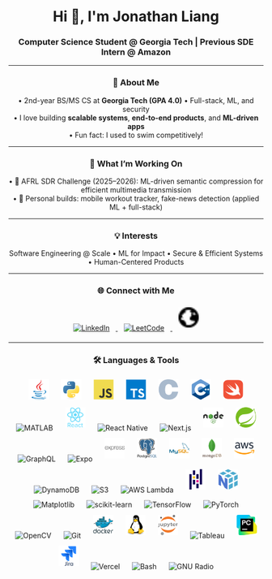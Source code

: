 <h1 align="center">Hi 👋, I'm Jonathan Liang</h1>
<h3 align="center">Computer Science Student @ Georgia Tech | Previous SDE Intern @ Amazon</h3>

<hr/>

<div align="center">

### 🚀 About Me
• 2nd-year BS/MS CS at <b>Georgia Tech (GPA 4.0)</b> • Full-stack, ML, and security  
• I love building <b>scalable systems</b>, <b>end-to-end products</b>, and <b>ML-driven apps</b>  
• Fun fact: I used to swim competitively!

<hr/>

### 🔨 What I’m Working On
• 📡 AFRL SDR Challenge (2025–2026): ML-driven semantic compression for efficient multimedia transmission  
• 📱 Personal builds: mobile workout tracker, fake-news detection (applied ML + full-stack)

<hr/>

### 💡 Interests
Software Engineering @ Scale • ML for Impact • Secure & Efficient Systems • Human-Centered Products

<hr/>

### 🌐 Connect with Me
<a href="https://www.linkedin.com/in/jonnyljs" target="_blank">
  <img src="https://raw.githubusercontent.com/rahuldkjain/github-profile-readme-generator/master/src/images/icons/Social/linked-in-alt.svg" alt="LinkedIn" height="40" style="margin:6px 12px;">
</a>
<a href="https://www.leetcode.com/jonleetcode12" target="_blank">
  <img src="https://raw.githubusercontent.com/rahuldkjain/github-profile-readme-generator/master/src/images/icons/Social/leet-code.svg" alt="LeetCode" height="40" style="margin:6px 12px;">
</a>
<a href="https://jonathanliang.vercel.app/" target="_blank">
  <img src="https://raw.githubusercontent.com/iconic/open-iconic/master/svg/globe.svg" alt="Portfolio" height="40" style="margin:6px 12px;">
</a>

<hr/>

### 🛠️ Languages & Tools
<!-- Tip: same height for all, add margin for breathing room. -->

<!-- Row 1: Core Languages -->
<img src="https://raw.githubusercontent.com/devicons/devicon/master/icons/java/java-original.svg" alt="Java" height="40" style="margin:6px 10px;">
<img src="https://raw.githubusercontent.com/devicons/devicon/master/icons/python/python-original.svg" alt="Python" height="40" style="margin:6px 10px;">
<img src="https://raw.githubusercontent.com/devicons/devicon/master/icons/javascript/javascript-original.svg" alt="JavaScript" height="40" style="margin:6px 10px;">
<img src="https://raw.githubusercontent.com/devicons/devicon/master/icons/typescript/typescript-original.svg" alt="TypeScript" height="40" style="margin:6px 10px;">
<img src="https://raw.githubusercontent.com/devicons/devicon/master/icons/c/c-original.svg" alt="C" height="40" style="margin:6px 10px;">
<img src="https://raw.githubusercontent.com/devicons/devicon/master/icons/cplusplus/cplusplus-original.svg" alt="C++" height="40" style="margin:6px 10px;">
<img src="https://raw.githubusercontent.com/devicons/devicon/master/icons/swift/swift-original.svg" alt="Swift/SwiftUI" height="40" style="margin:6px 10px;">
<img src="https://upload.wikimedia.org/wikipedia/commons/2/21/Matlab_Logo.png" alt="MATLAB" height="40" style="margin:6px 10px;">

<!-- Row 2: Web & App -->
<img src="https://raw.githubusercontent.com/devicons/devicon/master/icons/react/react-original-wordmark.svg" alt="React" height="40" style="margin:6px 10px;">
<img src="https://reactnative.dev/img/header_logo.svg" alt="React Native" height="40" style="margin:6px 10px;">
<img src="https://cdn.worldvectorlogo.com/logos/nextjs-2.svg" alt="Next.js" height="40" style="margin:6px 10px;">
<img src="https://raw.githubusercontent.com/devicons/devicon/master/icons/nodejs/nodejs-original-wordmark.svg" alt="Node.js" height="40" style="margin:6px 10px;">
<img src="https://raw.githubusercontent.com/devicons/devicon/master/icons/spring/spring-original.svg" alt="Spring" height="40" style="margin:6px 10px;">
<img src="https://cdn.simpleicons.org/graphql" alt="GraphQL" height="40" style="margin:6px 10px;">
<img src="https://cdn.simpleicons.org/expo" alt="Expo" height="40" style="margin:6px 10px;">
<img src="https://raw.githubusercontent.com/devicons/devicon/master/icons/express/express-original-wordmark.svg" alt="Express" height="40" style="margin:6px 10px;">

<!-- Row 3: Data & Cloud -->
<img src="https://raw.githubusercontent.com/devicons/devicon/master/icons/postgresql/postgresql-original-wordmark.svg" alt="PostgreSQL" height="40" style="margin:6px 10px;">
<img src="https://raw.githubusercontent.com/devicons/devicon/master/icons/mysql/mysql-original-wordmark.svg" alt="MySQL" height="40" style="margin:6px 10px;">
<img src="https://raw.githubusercontent.com/devicons/devicon/master/icons/mongodb/mongodb-original-wordmark.svg" alt="MongoDB" height="40" style="margin:6px 10px;">
<img src="https://raw.githubusercontent.com/devicons/devicon/master/icons/amazonwebservices/amazonwebservices-original-wordmark.svg" alt="AWS" height="40" style="margin:6px 10px;">
<img src="https://cdn.simpleicons.org/amazondynamodb" alt="DynamoDB" height="40" style="margin:6px 10px;">
<img src="https://cdn.simpleicons.org/amazons3" alt="S3" height="40" style="margin:6px 10px;">
<img src="https://cdn.simpleicons.org/awslambda" alt="AWS Lambda" height="40" style="margin:6px 10px;">

<!-- Row 4: ML/DS -->
<img src="https://raw.githubusercontent.com/devicons/devicon/master/icons/pandas/pandas-original.svg" alt="pandas" height="40" style="margin:6px 10px;">
<img src="https://raw.githubusercontent.com/devicons/devicon/master/icons/numpy/numpy-original.svg" alt="NumPy" height="40" style="margin:6px 10px;">
<img src="https://upload.wikimedia.org/wikipedia/commons/8/84/Matplotlib_icon.svg" alt="Matplotlib" height="40" style="margin:6px 10px;">
<img src="https://upload.wikimedia.org/wikipedia/commons/0/05/Scikit_learn_logo_small.svg" alt="scikit-learn" height="40" style="margin:6px 10px;">
<img src="https://www.vectorlogo.zone/logos/tensorflow/tensorflow-icon.svg" alt="TensorFlow" height="40" style="margin:6px 10px;">
<img src="https://www.vectorlogo.zone/logos/pytorch/pytorch-icon.svg" alt="PyTorch" height="40" style="margin:6px 10px;">
<img src="https://www.vectorlogo.zone/logos/opencv/opencv-icon.svg" alt="OpenCV" height="40" style="margin:6px 10px;">

<!-- Row 5: Tools & Other -->
<img src="https://www.vectorlogo.zone/logos/git-scm/git-scm-icon.svg" alt="Git" height="40" style="margin:6px 10px;">
<img src="https://raw.githubusercontent.com/devicons/devicon/master/icons/docker/docker-original-wordmark.svg" alt="Docker" height="40" style="margin:6px 10px;">
<img src="https://raw.githubusercontent.com/devicons/devicon/master/icons/linux/linux-original.svg" alt="Linux" height="40" style="margin:6px 10px;">
<img src="https://raw.githubusercontent.com/devicons/devicon/master/icons/jupyter/jupyter-original-wordmark.svg" alt="Jupyter" height="40" style="margin:6px 10px;">
<img src="https://raw.githubusercontent.com/gilbarbara/logos/main/logos/tableau-icon.svg" alt="Tableau" height="40" style="margin:6px 10px;">
<img src="https://raw.githubusercontent.com/devicons/devicon/master/icons/pycharm/pycharm-original.svg" alt="PyCharm" height="40" style="margin:6px 10px;">
<img src="https://raw.githubusercontent.com/devicons/devicon/master/icons/jira/jira-original-wordmark.svg" alt="Jira" height="40" style="margin:6px 10px;">
<img src="https://assets.vercel.com/image/upload/v1607554385/repositories/vercel/logo.png" alt="Vercel" height="40" style="margin:6px 10px;">
<img src="https://www.vectorlogo.zone/logos/gnu_bash/gnu_bash-icon.svg" alt="Bash" height="40" style="margin:6px 10px;">
<img src="https://cdn.simpleicons.org/gnuradio" alt="GNU Radio" height="40" style="margin:6px 10px;">
</div>
